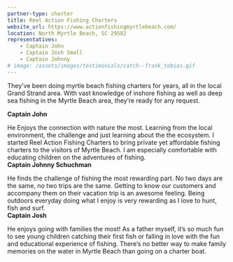 ```yaml
---
partner-type: charter
title: Reel Action Fishing Charters
website_url: https://www.actionfishingmyrtlebeach.com/
location: North Myrtle Beach, SC 29582
representatives: 
    - Captain John 
    - Captain Josh Small 
    - Captain Johnny
# image: /assets/images/testimonials/catch--frank_tobias.gif
---
```

They’ve been doing myrtle beach fishing charters for years, all in the local Grand Strand area. With vast knowledge of inshore fishing as well as deep sea fishing in the Myrtle Beach area, they’re ready for any request. 

**Captain John**

He Enjoys the connection with nature the most. Learning from the local environment, the challenge and just learning about the the ecosystem. I started Reel Action Fishing Charters to bring private yet affordable fishing charters to the visitors of Myrtle Beach. I am especially comfortable with educating children on the adventures of fishing.                                                  
**Captain Johnny Schuchman**

He finds the challenge of fishing the most rewarding part. No two days are the same, no two trips are the same. Getting to know our customers and accompany them on their vacation trip is an awesome feeling. Being outdoors everyday doing what I enjoy is very rewarding as I love to hunt, fish and surf.                                                      
**Captain Josh**

He enjoys going with families the most! As a father myself, it’s so much fun to see young children catching their first fish or falling in love with the fun and educational experience of fishing. There’s no better way to make family memories on the water in Myrtle Beach than going on a charter boat.